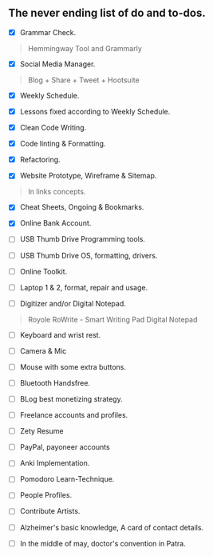## The never ending list of do and to-dos.

- [x] Grammar Check.
> Hemmingway Tool and Grammarly
- [x] Social Media Manager.
> Blog + Share + Tweet + Hootsuite
- [x] Weekly Schedule.
- [x] Lessons fixed according to Weekly Schedule.

- [x] Clean Code Writing.
- [x] Code linting & Formatting.
- [x] Refactoring.
- [x] Website Prototype, Wireframe & Sitemap.
> In links concepts.
- [x] Cheat Sheets, Ongoing & Bookmarks.
- [x] Online Bank Account.


- [ ] USB Thumb Drive Programming tools.
- [ ] USB Thumb Drive OS, formatting, drivers.
- [ ] Online Toolkit.
- [ ] Laptop 1 & 2, format, repair and usage.

- [ ] Digitizer and/or Digital Notepad.
> Royole RoWrite - Smart Writing Pad Digital Notepad
- [ ] Keyboard and wrist rest.
- [ ] Camera & Mic
- [ ] Mouse with some extra buttons.
- [ ] Bluetooth Handsfree.

- [ ] BLog best monetizing strategy.

- [ ] Freelance accounts and profiles.
- [ ] Zety Resume
- [ ] PayPal, payoneer accounts

- [ ] Anki Implementation.
- [ ] Pomodoro Learn-Technique.

- [ ] People Profiles.
- [ ] Contribute Artists.

- [ ] Alzheimer's basic knowledge, A card of contact details.
- [ ] In the middle of may, doctor's convention in Patra.